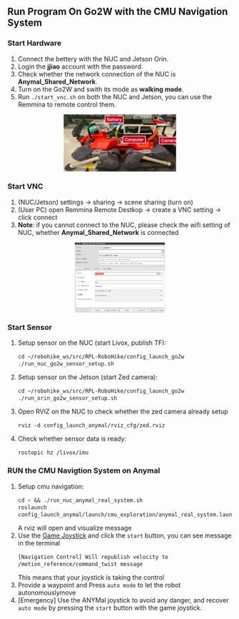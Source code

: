 ## Run Program On Go2W with the CMU Navigation System

### Start Hardware
1. Connect the bettery with the NUC and Jetson Orin.
2. Login the **jjiao** account with the password.
3. Check whether the network connection of the NUC is **Anymal_Shared_Network**.
4. Turn on the Go2W and swith its mode as **walking mode**.
5. Run ```./start_vnc.sh``` on both the NUC and Jetson, you can use the Remmina to remote control them.
<div align="center">
  <a href="">
    <img align="center" src="image/anymal_d_hardware.jpeg" width="50%" alt="anymal_d_hardware">
  </a> 
</div>

### Start VNC
1. (NUC/Jetson) settings -> sharing -> scene sharing (turn on)
2. (User PC) open Remmina Remote Destkop -> create a VNC setting -> click connect
3. **Note**: if you cannot connect to the NUC, please check the wifi setting of NUC, whether **Anymal_Shared_Network** is connected
<div align="center">
  <a href="">
    <img align="center" src="image/anymal_d_vnc_setting.png" width="40%" alt="anymal_d_vnc_setting">
  </a> 
</div>

### Start Sensor
1. Setup sensor on the NUC (start Livox, publish TF): 
   ```
   cd ~/robohike_ws/src/RPL-RoboHike/config_launch_go2w
   ./run_nuc_go2w_sensor_setup.sh
   
   ```

2. Setup sensor on the Jetson (start Zed camera): 
   ```
   cd ~/robohike_ws/src/RPL-RoboHike/config_launch_go2w
   ./run_orin_go2w_sensor_setup.sh
   ```

3. Open RVIZ on the NUC to check whether the zed camera already setup

   ```
   rviz -d config_launch_anymal/rviz_cfg/zed.rviz
   ```

4. Check whether sensor data is ready:

   ``````
   rostopic hz /livox/imu
   ``````

<!-- TODO -->
### RUN the CMU Navigtion System on Anymal

1. Setup cmu navigation:
   ```
   cd ~ && ./run_nuc_anymal_real_system.sh
   roslaunch config_launch_anymal/launch/cmu_exploration/anymal_real_system.launch
   ```
   A rviz will open and visualize message
2. Use the [Game Joystick](image/joystick_esm9013_description.png) and click the ```start``` button, you can see message in the terminal
   ```
   [Navigation Control] Will republish velocity to /motion_reference/command_twist message
   ```
   This means that your joystick is taking the control
3. Provide a waypoint and Press ```auto mode``` to let the robot autonomouslymove
4. [Emergency] Use the ANYMal joystick to avoid any danger, and recover ```auto mode``` by pressing the ```start``` button with the game joystick.
